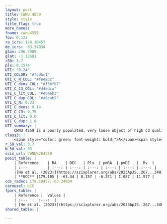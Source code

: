 ```yaml
---
layout: post
title: CWNU 4559
style: style
title_flag: true
more_names: 
fname: cwnu4559
fov: 0.123
ra_icrs: 179.10457
de_icrs: -63.34034
glon: 296.7989
glat: -1.12681
r50: 3.7
plx: 0.1574
UTI: "0.24"
UTI_COLOR: "#fcd5c1"
UTI_C_N_COL: "#fee8cc"
UTI_C_dens_COL: "#f5bfb7"
UTI_C_C3_COL: "#d4edca"
UTI_C_lit_COL: "#e0a6b3"
UTI_C_dup_COL: "#a6cab9"
UTI_C_N: 0.33
UTI_C_dens: 0.14
UTI_C_C3: 0.75
UTI_C_lit: 0.0
UTI_C_dup: 1.0
UTI_summary: |
    CWNU 4559 is a poorly populated, very loose object of high C3 quality. It was recently reported in the literature.
class3: |
    <span style="color: green; font-weight: bold;">A</span><span style="color: #FFC300; font-weight: bold;">B</span>
r_50_val: 3.7
N_50_val: 33
scix_url: CWNU%204559
posit_table: |
    | Reference    | RA    | DEC   | Plx  | pmRA  | pmDE   |  Rv  |
    | :---         | :---: | :---: | :---: | :---: | :---: | :---: |
    |[He et al. (2023)](https://scixplorer.org/abs/2023ApJS..267...34H) | 179.095 | -63.336 | 0.164 | -6.359 | 1.073 | 14.86 |
    | **UCC** |179.105 | -63.34 | 0.157 | -6.371 | 1.087 | 11.577 | 
cds_radec: 179.10457,-63.34034
carousel: UCC
fpars_table: |
    | Reference |  Values |
    | :---  |  :---:  |
    | [He et al. (2023)](https://scixplorer.org/abs/2023ApJS..267...34H) | `A0=4.0, m-M=13.05, logA=8.3` |
shared_table: |
    
---
```

